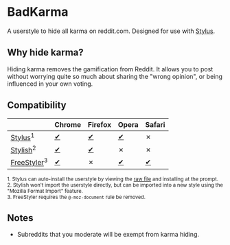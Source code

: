 # BadKarma

A userstyle to hide all karma on reddit.com.  Designed for use with [Stylus][stylus-home].

## Why hide karma?

Hiding karma removes the gamification from Reddit.  It allows you to post without worrying quite so much about sharing the "wrong opinion", or being influenced in your own voting.

## Compatibility

|                                           | Chrome             | Firefox               | Opera                  | Safari             |
|-------------------------------------------|--------------------|-----------------------|------------------------|--------------------|
| [Stylus][stylus-home]<sup>1</sup>         | [✔][stylus-ch]     | [✔][stylus-fx]        | [✔][stylus-op]        | ✗                  |
| [Stylish][stylish-home]<sup>2</sup>       | [✔][stylish-ch]    | [✔][stylish-fx]       | ✗                     | ✗                  |
| [FreeStyler][freestyler-home]<sup>3</sup> | [✔][freestyler-ch] | ✗                     | [✔][freestyler-multi] | [✔][freestyler-op] |

[stylus-home]: https://add0n.com/stylus.html
[stylus-ch]: https://chrome.google.com/webstore/detail/stylus/clngdbkpkpeebahjckkjfobafhncgmne?hl=en
[stylus-fx]: https://addons.mozilla.org/en-US/firefox/addon/styl-us/
[stylus-op]: https://addons.opera.com/en/extensions/details/stylus/

[stylish-home]: https://github.com/stylish-userstyles/stylish
[stylish-ch]: https://chrome.google.com/webstore/detail/stylish-custom-themes-for/fjnbnpbmkenffdnngjfgmeleoegfcffe?hl=en
[stylish-fx]: https://addons.mozilla.org/en-US/firefox/addon/stylish/

[freestyler-home]: http://freestyler.ws/
[freestyler-ch]: https://chrome.google.com/webstore/detail/freestyler/hihigldmabkodfpehkgdemjklmaebmca?hl=en
[freestyler-op]: https://addons.opera.com/en/extensions/details/freestyler/?display=en
[freestyler-multi]: https://freestyler.ws/plugin-page

<sup>1. Stylus can auto-install the userstyle by viewing the [raw file](https://raw.githubusercontent.com/WesCook/BadKarma/master/badkarma.user.css) and installing at the prompt.</sup>  
<sup>2. Stylish won't import the userstyle directly, but can be imported into a new style using the "Mozilla Format Import" feature.</sup>  
<sup>3. FreeStyler requires the `@-moz-document` rule be removed.</sup>

## Notes

* Subreddits that you moderate will be exempt from karma hiding.
